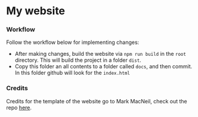 # My website

### Workflow
Follow the workflow below for implementing changes:
* After making changes, build the website via `npm run build` in the `root` directory. This will build the project in a folder `dist`.
* Copy this folder an all contents to a folder called `docs`, and then commit. In this folder github will look for the `index.html`


### Credits 
Credits for the template of the website go to Mark MacNeil, check out the repo [here](https://github.com/mmacneil/devfolio).